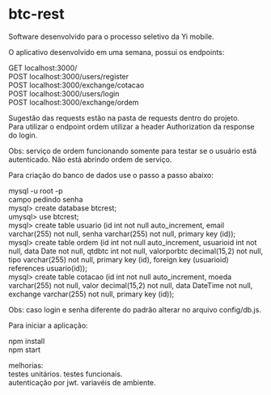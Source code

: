 # btc-rest

Software desenvolvido para o processo seletivo da Yi mobile.  

O aplicativo desenvolvido em uma semana, possui os endpoints:  

GET localhost:3000/  
POST localhost:3000/users/register  
POST localhost:3000/exchange/cotacao  
POST localhost:3000/users/login  
POST localhost:3000/exchange/ordem  

Sugestão das requests estão na pasta de requests dentro do projeto.  
Para utilizar o endpoint ordem utilizar a header Authorization da response do login.  

Obs: serviço de ordem funcionando somente para testar se o usuário está autenticado. Não está abrindo ordem de serviço.  

Para criação do banco de dados use o passo a passo abaixo:  

mysql -u root -p  
campo pedindo senha  
mysql> create database btcrest;  
umysql> use btcrest;  
mysql> create table usuario (id int not null auto_increment, email varchar(255) not null, senha varchar(255) not null, primary key (id));    
mysql> create table ordem (id int not null auto_increment, usuarioid int not null, data Date not null, qtdbtc int not null, valorporbtc decimal(15,2) not null, tipo varchar(255) not null, primary key (id), foreign key (usuarioid) references usuario(id));  
mysql> create table cotacao (id int not null auto_increment, moeda varchar(255) not null, valor decimal(15,2) not null, data DateTime not null, exchange varchar(255) not null, primary key (id));  

Obs: caso login e senha diferente do padrão alterar no arquivo config/db.js.  

Para iniciar a aplicação:  

npm install  
npm start  

melhorias:  
testes unitários.
testes funcionais.  
autenticação por jwt.
variavéis de ambiente.